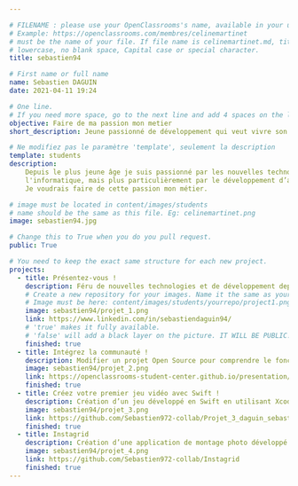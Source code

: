 ```yaml
---

# FILENAME : please use your OpenClassrooms's name, available in your url.
# Example: https://openclassrooms.com/membres/celinemartinet
# must be the name of your file. If file name is celinemartinet.md, title is celinemartinet.
# lowercase, no blank space, Capital case or special character.
title: sebastien94

# First name or full name
name: Sebastien DAGUIN
date: 2021-04-11 19:24

# One line.
# If you need more space, go to the next line and add 4 spaces on the left, as in 'description'.
objective: Faire de ma passion mon metier 
short_description: Jeune passionné de développement qui veut vivre son rêve.

# Ne modifiez pas le paramètre 'template', seulement la description
template: students
description:
    Depuis le plus jeune âge je suis passionné par les nouvelles technologies,
    l'informatique, mais plus particulièrement par le développement d’application.
    Je voudrais faire de cette passion mon métier.

# image must be located in content/images/students
# name should be the same as this file. Eg: celinemartinet.png
image: sebastien94.jpg

# Change this to True when you do you pull request.
public: True

# You need to keep the exact same structure for each new project.
projects:
  - title: Présentez-vous !
    description: Féru de nouvelles technologies et de développement depuis le plus jeune âge.
    # Create a new repository for your images. Name it the same as your nickname and profile picture.
    # Image must be here: content/images/students/yourrepo/project1.png
    image: sebastien94/projet_1.png
    link: https://www.linkedin.com/in/sebastiendaguin94/
    # 'true' makes it fully available.
    # 'false' will add a black layer on the picture. IT WILL BE PUBLIC!
    finished: true
  - title: Intégrez la communauté !
    description: Modifier un projet Open Source pour comprendre le fonctionnement de Git.
    image: sebastien94/projet_2.png
    link: https://openclassrooms-student-center.github.io/presentation/students/ratus.html
    finished: true
  - title: Créez votre premier jeu vidéo avec Swift !
    description: Création d’un jeu développé en Swift en utilisant Xcode.
    image: sebastien94/projet_3.png
    link: https://github.com/Sebastien972-collab/Projet_3_daguin_sebastien
    finished: true
  - title: Instagrid
    description: Création d’une application de montage photo développé en Swift en utilisant Xcode.
    image: sebastien94/projet_4.png
    link: https://github.com/Sebastien972-collab/Instagrid
    finished: true
---
```

